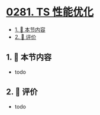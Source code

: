 # [0281. TS 性能优化](https://github.com/tnotesjs/TNotes.typescript/tree/main/notes/0281.%20TS%20%E6%80%A7%E8%83%BD%E4%BC%98%E5%8C%96)

<!-- region:toc -->

- [1. 🎯 本节内容](#1--本节内容)
- [2. 🫧 评价](#2--评价)

<!-- endregion:toc -->

## 1. 🎯 本节内容

- todo

## 2. 🫧 评价

- todo
